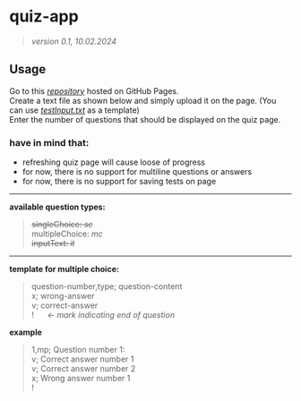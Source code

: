 # quiz-app

> _version 0.1, 10.02.2024_

## Usage
Go to this [*repository*](https://venomiakk.github.io/quiz-app/) hosted on GitHub Pages.  
Create a text file as shown below and simply upload it on the page. (You can use [*testInput.txt*](https://github.com/venomiakk/quiz-app/blob/main/testInput.txt) as a template)  
Enter the number of questions that should be displayed on the quiz page.

### have in mind that:

- refreshing quiz page will cause loose of progress
- for now, there is no support for multiline questions or answers
- for now, there is no support for saving tests on page

---

**available question types:**

> ~~singleChoice: _sc_~~  
> multipleChoice: _mc_  
> ~~inputText: _it_~~

---

**template for multiple choice:**

> question-number,type; question-content  
> x; wrong-answer  
> v; correct-answer  
> ! &nbsp;&nbsp;&nbsp;&nbsp;&nbsp;_<- mark indicating end of question_

**example**

> 1,mp; Question number 1:  
> v; Correct answer number 1  
> v; Correct answer number 2  
> x; Wrong answer number 1  
> !
